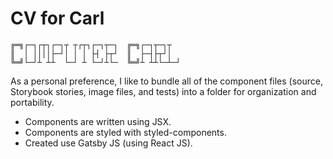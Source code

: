 # CV for Carl

```
╔═╗┌─┐┌┬┐┌─┐┬ ┬┌┬┐┌─┐┬─┐  ╔═╗┌─┐┬─┐┬  
║  │ ││││├─┘│ │ │ ├┤ ├┬┘  ║  ├─┤├┬┘│  
╚═╝└─┘┴ ┴┴  └─┘ ┴ └─┘┴└─  ╚═╝┴ ┴┴└─┴─┘
```


As a personal preference, I like to bundle all of the component files (source, Storybook stories, image files, and tests) into a folder for organization and portability.

* Components are written using JSX.
* Components are styled with styled-components.
* Created use Gatsby JS (using React JS).